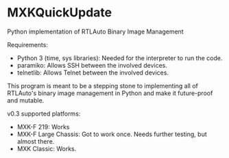 # MXKQuickUpdate
Python implementation of RTLAuto Binary Image Management

Requirements:
- Python 3 (time, sys libraries): Needed for the interpreter to run the code.
- paramiko: Allows SSH between the involved devices.
- telnetlib: Allows Telnet between the involved devices.

This program is meant to be a stepping stone to implementing all of RTLAuto's binary image management in Python and make it future-proof and mutable.

v0.3 supported platforms:

- MXK-F 219: Works
- MXK-F Large Chassis: Got to work once. Needs further testing, but almost there.
- MXK Classic: Works.
